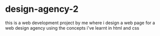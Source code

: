 # design-agency-2
this is a web development project by me where i design a web page for a web design agency using the concepts i've learnt in html and css
